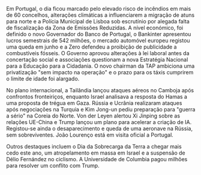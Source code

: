 Em Portugal, o dia ficou marcado pelo elevado risco de incêndios em mais de 60 concelhos, alterações climáticas a influenciarem a migração de atuns para norte e a Polícia Municipal de Lisboa sob escrutínio por alegada falta de fiscalização da Zona de Emissões Reduzidas. A nível económico, foi definido o novo Governador do Banco de Portugal, o Bankinter apresentou lucros semestrais de 542 milhões, o mercado automóvel europeu registou uma queda em junho e a Zero defendeu a proibição de publicidade a combustíveis fósseis. O Governo aprovou alterações à lei laboral antes da concertação social e associações questionam a nova Estratégia Nacional para a Educação para a Cidadania. O novo chairman da TAP ambiciona uma privatização "sem impacto na operação" e o prazo para os táxis cumprirem o limite de idade foi alargado.

No plano internacional, a Tailândia lançou ataques aéreos no Camboja após confrontos fronteiriços, enquanto Israel analisava a resposta do Hamas a uma proposta de trégua em Gaza. Rússia e Ucrânia realizaram ataques após negociações na Turquia e Kim Jong-un pediu preparação para "guerra a sério" na Coreia do Norte. Von der Leyen alertou Xi Jinping sobre as relações UE-China e Trump lançou um plano para acelerar a criação de IA. Registou-se ainda o desaparecimento e queda de uma aeronave na Rússia, sem sobreviventes. João Lourenço está em visita oficial a Portugal.

Outros destaques incluem o Dia da Sobrecarga da Terra a chegar mais cedo este ano, um atropelamento em massa em Israel e a suspensão de Délio Fernández no ciclismo. A Universidade de Columbia pagou milhões para resolver um conflito com Trump.